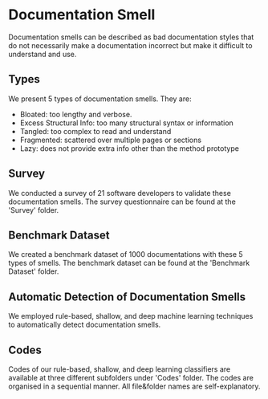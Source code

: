 # Documentation Smell
Documentation smells can be described as bad documentation styles that do not necessarily make a documentation incorrect but make it difficult to understand and use.


## Types
We present 5 types of documentation smells. They are:
* Bloated: too lengthy and verbose.
* Excess Structural Info: too many structural syntax or information
* Tangled: too complex to read and understand
* Fragmented: scattered over multiple pages or sections
* Lazy: does not provide extra info other than the method prototype


## Survey
We conducted a survey of 21 software developers to validate these documentation smells. The survey questionnaire can be found at the 'Survey' folder. 


## Benchmark Dataset
We created a benchmark dataset of 1000 documentations with these 5 types of smells. The benchmark dataset can be found at the 'Benchmark Dataset' folder.


## Automatic Detection of Documentation Smells
We employed rule-based, shallow, and deep machine learning techniques to automatically detect documentation smells.

## Codes
Codes of our rule-based, shallow, and deep learning classifiers are available at three different subfolders under 'Codes' folder. The codes are organised in a sequential manner. All file&folder names are self-explanatory.
